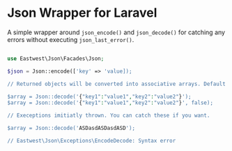 # Json Wrapper for Laravel

A simple wrapper around `json_encode()` and `json_decode()` for catching any errors without executing `json_last_error()`.

```php

use Eastwest\Json\Facades\Json;

$json = Json::encode(['key' => 'value]);

// Returned objects will be converted into associative arrays. Default is true.

$array = Json::decode('{"key1":"value1","key2":"value2"}');
$array = Json::decode('{"key1":"value1","key2":"value2"}', false);

// Execeptions imitiatly thrown. You can catch these if you want.

$array = Json::decode('ASDasdASDasdASD');

// Eastwest\Json\Exceptions\EncodeDecode: Syntax error

```
